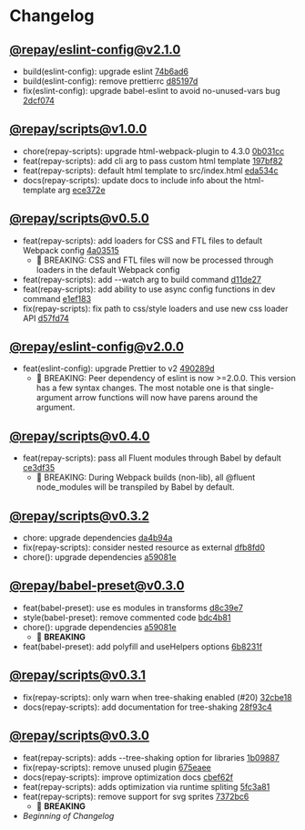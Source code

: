 # Changelog

## [@repay/eslint-config@v2.1.0](https://github.com/repaygithub/ui-tools/commit/5d09d99b8a020a732fd235a7eb96e3acba76eb32)

- build(eslint-config): upgrade eslint [74b6ad6](https://github.com/repaygithub/ui-tools/commit/74b6ad69b12d669e923856899e5cb0abfb7a997e)
- build(eslint-config): remove prettierrc [d85197d](https://github.com/repaygithub/ui-tools/commit/d85197d10aa8f970490902d112446c6d5d82049e)
- fix(eslint-config): upgrade babel-eslint to avoid no-unused-vars bug [2dcf074](https://github.com/repaygithub/ui-tools/commit/2dcf074f3d9120dcc1e416ec8b51469c2ebf4206)

## [@repay/scripts@v1.0.0](https://github.com/repaygithub/ui-tools/commit/58393c088810ed03c229c67402bb12d711fd26c4)

- chore(repay-scripts): upgrade html-webpack-plugin to 4.3.0 [0b031cc](https://github.com/repaygithub/ui-tools/commit/0b031cc57b29105bd135ed79bd8d3c6ecbbea7f1)
- feat(repay-scripts): add cli arg to pass custom html template [197bf82](https://github.com/repaygithub/ui-tools/commit/197bf8236e03f4f8d008de0f276369c6740af86f)
- feat(repay-scripts): default html template to src/index.html [eda534c](https://github.com/repaygithub/ui-tools/commit/eda534c02b4dd8da4aa55b85ed7fa453c2dda6b4)
- docs(repay-scripts): update docs to include info about the html-template arg [ece372e](https://github.com/repaygithub/ui-tools/commit/ece372e5c9891fbe57fba6c6f1f3f9680fbbde17)


## [@repay/scripts@v0.5.0](https://github.com/repaygithub/ui-tools/commit/022ba0873cd8714629000c0a354ae6fc16ff6238)

- feat(repay-scripts): add loaders for CSS and FTL files to default Webpack config [4a03515](https://github.com/repaygithub/ui-tools/commit/4a035158bce1f5844037440652572762e6d9a0e7)
  - 🧨 BREAKING: CSS and FTL files will now be processed through loaders in the default Webpack
config
- feat(repay-scripts): add --watch arg to build command [d11de27](https://github.com/repaygithub/ui-tools/commit/d11de2713fd8a8869f55011682b1c92554583862)
- feat(repay-scripts): add ability to use async config functions in dev command [e1ef183](https://github.com/repaygithub/ui-tools/commit/e1ef1838f71922ebe62727ff133e96fb200a79e3)
- fix(repay-scripts): fix path to css/style loaders and use new css loader API [d57fd74](https://github.com/repaygithub/ui-tools/commit/d57fd74e4a0d9b5367862feb2349bbfe8fbaa6f9)


## [@repay/eslint-config@v2.0.0](https://github.com/repaygithub/ui-tools/commit/d13f67a14439253b9261edef9704171269aa5e0f)

- feat(eslint-config): upgrade Prettier to v2 [490289d](https://github.com/repaygithub/ui-tools/commit/490289d22c3500208b1b2245d37d2a1d41c7498f)
  - 🧨 BREAKING: Peer dependency of eslint is now >=2.0.0.  This version has a few
syntax changes.  The most notable one is that single-argument arrow functions will now have parens
around the argument.

## [@repay/scripts@v0.4.0](https://github.com/repaygithub/ui-tools/commit/1b89c4c03d678e3fadbf62880ebd11f385e16aad)

- feat(repay-scripts): pass all Fluent modules through Babel by default [ce3df35](https://github.com/repaygithub/ui-tools/commit/ce3df35fd87e8de0641c207e2a1fa1d48469b5c6)
  - 🧨 BREAKING: During Webpack builds (non-lib), all @fluent node_modules will be transpiled by Babel by default.

## [@repay/scripts@v0.3.2](https://github.com/repaygithub/ui-tools/commit/2a9ce3b271310a31862c72445f26c988fd24b9eb)

- chore: upgrade dependencies [da4b94a](https://github.com/repaygithub/ui-tools/commit/da4b94a64846821b9d6d7d4fb74d48a8b31517ac)
- fix(repay-scripts): consider nested resource as external [dfb8fd0](https://github.com/repaygithub/ui-tools/commit/dfb8fd01212091307cd794bcb30beb6c2fa3b315)
- chore(): upgrade dependencies [a59081e](https://github.com/repaygithub/ui-tools/commit/a59081e1ce36e3eea4f5fbe44c1e3dc30654927f)

## [@repay/babel-preset@v0.3.0](https://github.com/repaygithub/ui-tools/commit/91a43e017f3eaf4e9aaab88237437bbb734c9e75)

- feat(babel-preset): use es modules in transforms [d8c39e7](https://github.com/repaygithub/ui-tools/commit/d8c39e7efde9f5c8adb4893430c1a78e171c3e48)
- style(babel-preset): remove commented code [bdc4b81](https://github.com/repaygithub/ui-tools/commit/bdc4b81a55cada78c006bff099c06544c230cb11)
- chore(): upgrade dependencies [a59081e](https://github.com/repaygithub/ui-tools/commit/a59081e1ce36e3eea4f5fbe44c1e3dc30654927f)
  - 🚨 **BREAKING**
- feat(babel-preset): add polyfill and useHelpers options [6b8231f](https://github.com/repaygithub/ui-tools/commit/6b8231fd1a3a0e0bdb4ea99789d81e33728710c6)

## [@repay/scripts@v0.3.1](https://github.com/repaygithub/ui-tools/commit/ad3dbdb5b84b077707d8b9343dc4eac9c3b7bd8e)

- fix(repay-scripts): only warn when tree-shaking enabled (#20) [32cbe18](https://github.com/repaygithub/ui-tools/commit/32cbe18ebfcdc41f98a2606d70f1d326b36528ac)
- docs(repay-scripts): add documentation for tree-shaking [28f93c4](https://github.com/repaygithub/ui-tools/commit/28f93c49166de48f9b61419c0f7047eafadd3572)

## [@repay/scripts@v0.3.0](https://github.com/repaygithub/ui-tools/commit/34bf480783d47b25fbc53d3195366d2c6a55ce0e)

- feat(repay-scripts): adds --tree-shaking option for libraries [1b09887](https://github.com/repaygithub/ui-tools/commit/1b09887e007e2fdc76f68b7dab83ddb35fc3b482)
- fix(repay-scripts): remove unused plugin [675eaee](https://github.com/repaygithub/ui-tools/commit/675eaee2f2301c3acc3c2a0765649164312a8afe)
- docs(repay-scripts): improve optimization docs [cbef62f](https://github.com/repaygithub/ui-tools/commit/cbef62f0943c8c084a34a659e9e8aeb570e2a17e)
- feat(repay-scripts): adds optimization via runtime spliting [5fc3a81](https://github.com/repaygithub/ui-tools/commit/5fc3a8137c86988a56c0ebcee6ee99f6b79d7ade)
- feat(repay-scripts): remove support for svg sprites [7372bc6](https://github.com/repaygithub/ui-tools/commit/7372bc636716ceccc083c7464ae42b5f78c71194)
  - 🚨 **BREAKING**
- _Beginning of Changelog_
